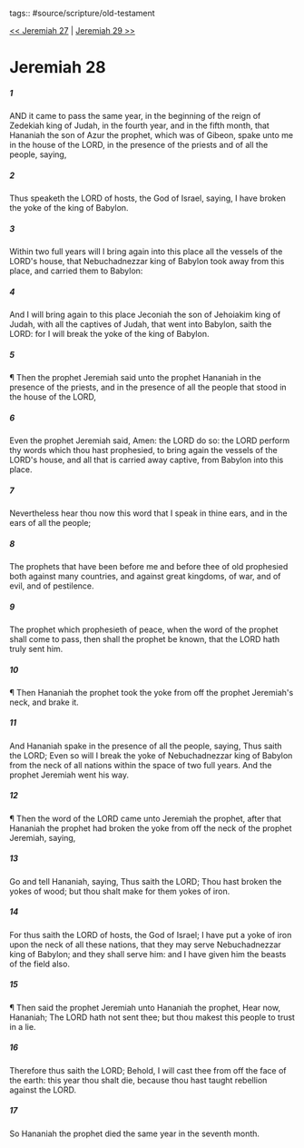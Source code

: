 tags:: #source/scripture/old-testament

[<< Jeremiah 27](source/scripture/old-testament/24_Jeremiah/Jeremiah_27.md) | [Jeremiah 29 >>](source/scripture/old-testament/24_Jeremiah/Jeremiah_29.md)

# Jeremiah 28

##### 1

AND it came to pass the same year, in the beginning of the reign of Zedekiah king of Judah, in the fourth year, and in the fifth month, that Hananiah the son of Azur the prophet, which was of Gibeon, spake unto me in the house of the LORD, in the presence of the priests and of all the people, saying,

##### 2

Thus speaketh the LORD of hosts, the God of Israel, saying, I have broken the yoke of the king of Babylon.

##### 3

Within two full years will I bring again into this place all the vessels of the LORD's house, that Nebuchadnezzar king of Babylon took away from this place, and carried them to Babylon:

##### 4

And I will bring again to this place Jeconiah the son of Jehoiakim king of Judah, with all the captives of Judah, that went into Babylon, saith the LORD: for I will break the yoke of the king of Babylon.

##### 5

¶ Then the prophet Jeremiah said unto the prophet Hananiah in the presence of the priests, and in the presence of all the people that stood in the house of the LORD,

##### 6

Even the prophet Jeremiah said, Amen: the LORD do so: the LORD perform thy words which thou hast prophesied, to bring again the vessels of the LORD's house, and all that is carried away captive, from Babylon into this place.

##### 7

Nevertheless hear thou now this word that I speak in thine ears, and in the ears of all the people;

##### 8

The prophets that have been before me and before thee of old prophesied both against many countries, and against great kingdoms, of war, and of evil, and of pestilence.

##### 9

The prophet which prophesieth of peace, when the word of the prophet shall come to pass, then shall the prophet be known, that the LORD hath truly sent him.

##### 10

¶ Then Hananiah the prophet took the yoke from off the prophet Jeremiah's neck, and brake it.

##### 11

And Hananiah spake in the presence of all the people, saying, Thus saith the LORD; Even so will I break the yoke of Nebuchadnezzar king of Babylon from the neck of all nations within the space of two full years. And the prophet Jeremiah went his way.

##### 12

¶ Then the word of the LORD came unto Jeremiah the prophet, after that Hananiah the prophet had broken the yoke from off the neck of the prophet Jeremiah, saying,

##### 13

Go and tell Hananiah, saying, Thus saith the LORD; Thou hast broken the yokes of wood; but thou shalt make for them yokes of iron.

##### 14

For thus saith the LORD of hosts, the God of Israel; I have put a yoke of iron upon the neck of all these nations, that they may serve Nebuchadnezzar king of Babylon; and they shall serve him: and I have given him the beasts of the field also.

##### 15

¶ Then said the prophet Jeremiah unto Hananiah the prophet, Hear now, Hananiah; The LORD hath not sent thee; but thou makest this people to trust in a lie.

##### 16

Therefore thus saith the LORD; Behold, I will cast thee from off the face of the earth: this year thou shalt die, because thou hast taught rebellion against the LORD.

##### 17

So Hananiah the prophet died the same year in the seventh month.
